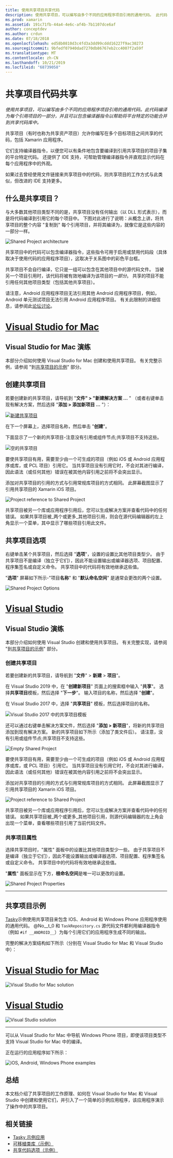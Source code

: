```yaml
---
title: 使用共享项目共享代码
description: 使用共享项目，可以编写由多个不同的应用程序项目引用的通用代码。 此代码作为每个引用项目的一部分进行编译，并且可以包含编译器指令以帮助将特定于平台的功能合并到共享代码库中。
ms.prod: xamarin
ms.assetid: 191c71fb-44a4-4e6c-af4b-7b1107dce6af
author: conceptdev
ms.author: crdun
ms.date: 07/18/2018
ms.openlocfilehash: ed58b0810d3c4fd3a3dd99cddd16227f9ac30273
ms.sourcegitcommit: 9bfedf07940dad7270db86767eb2cc4007f2a59f
ms.translationtype: MT
ms.contentlocale: zh-CN
ms.lasthandoff: 10/21/2019
ms.locfileid: "68739058"
---
```

# <a name="shared-projects-code-sharing"></a>共享项目代码共享

_使用共享项目，可以编写由多个不同的应用程序项目引用的通用代码。此代码编译为每个引用项目的一部分，并且可以包含编译器指令以帮助将平台特定的功能合并到共享代码库中。_

共享项目（有时也称为共享资产项目）允许你编写在多个目标项目之间共享的代码，包括 Xamarin 应用程序。

它们支持编译器指令，以便您可以有条件地包含要编译到引用共享项目的项目子集的平台特定代码。 还提供了 IDE 支持，可帮助管理编译器指令并直观显示代码在每个应用程序中的外观。

如果过去曾经使用文件链接来共享项目中的代码，则共享项目的工作方式与此类似，但改进的 IDE 支持更多。

## <a name="what-is-a-shared-project"></a>什么是共享项目？

与大多数其他项目类型不同的是，共享项目没有任何输出（以 DLL 形式表示），而是将代码编译到引用它的每个项目中。 下图对此进行了说明：从概念上讲，将共享项目的整个内容 "复制到" 每个引用项目，并将其编译为，就像它是这些内容的一部分一样。

![](shared-projects-images/sharedassetproject.png "Shared Project architecture")

共享项目中的代码可以包含编译器指令，这些指令可用于启用或禁用代码段（具体取决于使用代码的应用程序项目），这取决于关系图中的彩色平台框。

共享项目不会自行编译，它只是一组可以包含在其他项目中的源代码文件。 当被另一个项目引用时，该代码将被有效地编译为该项目的*一部分*。 共享的项目不能引用任何其他项目类型（包括其他共享项目）。

请注意，Android 应用程序项目无法引用其他 Android 应用程序项目，例如，Android 单元测试项目无法引用 Android 应用程序项目。 有关此限制的详细信息，请参阅此[论坛讨论](http://forums.xamarin.com/discussion/comment/98092/)。

# <a name="visual-studio-for-mactabmacos"></a>[Visual Studio for Mac](#tab/macos)

## <a name="visual-studio-for-mac-walkthrough"></a>Visual Studio for Mac 演练

本部分介绍如何使用 Visual Studio for Mac 创建和使用共享项目。 有关完整示例，请参阅 "到[共享项目的示例](#Shared_Project_Example)" 部分。

## <a name="creating-a-shared-project"></a>创建共享项目

若要创建新的共享项目，请导航到 "**文件" > "新建解决方案 ...** " （或者右键单击现有解决方案，然后选择 "**添加 > 添加新项目 ...** "）：

[![新建共享项目](shared-projects-images/xs-newsolution-sml.png "新建解决方案")](shared-projects-images/xs-newsolution.png#lightbox)

在下一个屏幕上，选择项目名称，然后单击 "**创建**"。

下面显示了一个新的共享项目-注意没有引用或组件节点;共享项目不支持这些。

![空的共享项目](shared-projects-images/xs-empty.png "空的共享项目")

要使共享项目有用，需要至少由一个可生成的项目（例如 iOS 或 Android 应用程序或库，或 PCL 项目）引用它。 当共享项目没有引用它时，不会对其进行编译，因此语法（或任何其他）错误在被其他内容引用之前将不会突出显示。

添加对共享项目的引用的方式与引用常规库项目的方式相同。 此屏幕截图显示了引用共享项目的 Xamarin iOS 项目。

![](shared-projects-images/xs-reference.png "Project reference to Shared Project")

共享项目被另一个库或应用程序引用后，您可以生成解决方案并查看代码中的任何错误。 如果共享项目被_两个或更多_其他项目引用，则会在源代码编辑器的左上角显示一个菜单，其中显示了哪些项目引用此文件。

## <a name="shared-project-options"></a>共享项目选项

右键单击某个共享项目，然后选择 "**选项**"，设置的设置比其他项目类型少。 由于共享项目不是编译（独立于它们），因此不能设置输出或编译器选项、项目配置、程序集签名或自定义命令。 共享项目中的代码将有效地继承这些值。

"**选项**" 屏幕如下所示-"项目**名称**" 和 "**默认命名空间**" 是通常会更改的两个设置。

![](shared-projects-images/xs-sharedprojectoptions.png "Shared Project Options")

# <a name="visual-studiotabwindows"></a>[Visual Studio](#tab/windows)

## <a name="visual-studio-walkthrough"></a>Visual Studio 演练

本部分介绍如何使用 Visual Studio 创建和使用共享项目。 有关完整实现，请参阅 "到[共享项目的示例](#Shared_Project_Example)" 部分。

### <a name="creating-a-shared-project"></a>创建共享项目

若要创建新的共享项目，请导航到 "**文件**"  > **新建** > **项目**"。

在 Visual Studio 2019 中，在 "**创建新项目**" 页面上的搜索框中输入 "**共享**"。 选择**共享项目**模板，然后选择 "**下一步**"。 输入项目的名称，然后选择 "**创建**"。

在 Visual Studio 2017 中，选择 "**共享项目**" 模板，然后选择项目的名称。

![Visual Studio 2017 中的共享项目模板](shared-projects-images/vs-newsolution.png)

还可以通过右键单击解决方案文件，然后选择 "**添加 > 新项目**"，将新的共享项目添加到现有解决方案。 新的共享项目如下所示（添加了类文件后）。 请注意，没有引用或组件节点;共享项目不支持这些。

![](shared-projects-images/vs-empty.png "Empty Shared Project")

要使共享项目有用，需要至少由一个可生成的项目（例如 iOS 或 Android 应用程序或库，或 PCL 项目）引用它。 当共享项目没有引用它时，不会对其进行编译，因此语法（或任何其他）错误在被其他内容引用之前将不会突出显示。

添加对共享项目的引用的方式与引用常规库项目的方式相同。 此屏幕截图显示了引用共享项目的 Xamarin iOS 项目。

![](shared-projects-images/vs-reference.png "Project reference to Shared Project")

共享项目被另一个库或应用程序引用后，您可以生成解决方案并查看代码中的任何错误。 如果共享项目被_两个或更多_其他项目引用，则源代码编辑器的左上角会出现一个菜单，查看哪些项目引用了当前代码文件。

### <a name="shared-project-properties"></a>共享项目属性

选择共享项目时，"属性" 面板中的设置比其他项目类型少一些。 由于共享项目不是编译（独立于它们），因此不能设置输出或编译器选项、项目配置、程序集签名或自定义命令。 共享项目中的代码将有效地继承这些值。

"**属性**" 面板显示在下方，**根命名空间**是唯一可以更改的设置。

![](shared-projects-images/vs-sharedprojectproperties.png "Shared Project Properties")

-----

<a name="Shared_Project_Example"/>

## <a name="shared-project-example"></a>共享项目示例

[Tasky](https://github.com/xamarin/mobile-samples/tree/master/Tasky)示例使用共享项目来包含 IOS、Android 和 Windows Phone 应用程序使用的通用代码。 @No__t_0 和 `TaskRepository.cs` 源代码文件都利用编译器指令（例如 `#if __ANDROID__`）为每个引用它们的应用程序生成不同的输出。

完整的解决方案结构如下所示（分别在 Visual Studio for Mac 和 Visual Studio 中）：

# <a name="visual-studio-for-mactabmacos"></a>[Visual Studio for Mac](#tab/macos)

![](shared-projects-images/xs-examplesolution.png "Visual Studio for Mac solution")

# <a name="visual-studiotabwindows"></a>[Visual Studio](#tab/windows)

![](shared-projects-images/vs-examplesolution.png "Visual Studio solution")

-----

可以从 Visual Studio for Mac 中导航 Windows Phone 项目，即使该项目类型不支持 Visual Studio for Mac 中的编译。

正在运行的应用程序如下所示：

![](shared-projects-images/example.png "iOS, Android, Windows Phone examples")

## <a name="summary"></a>总结

本文档介绍了共享项目的工作原理、如何在 Visual Studio for Mac 和 Visual Studio 中创建和使用它们，并引入了一个简单的示例应用程序，该应用程序演示了操作中的共享项目。

## <a name="related-links"></a>相关链接

- [Tasky 示例应用](https://github.com/xamarin/mobile-samples/tree/master/Tasky)
- [可移植类库（示例）](~/cross-platform/app-fundamentals/pcl.md)
- [共享代码选项（示例）](~/cross-platform/app-fundamentals/code-sharing.md)
